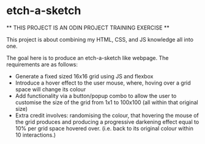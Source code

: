 # etch-a-sketch
** THIS PROJECT IS AN ODIN PROJECT TRAINING EXERCISE **


This project is about combining my HTML, 
CSS, and JS knowledge all into one. 

The goal here is to produce an etch-a-sketch
like webpage. The requirements are as follows:

- Generate a fixed sized 16x16 grid using JS
and flexbox
- Introduce a hover effect to the user mouse,
where, hoving over a grid space will change its
colour
- Add functionality via a button/popup combo to
allow the user to customise the size of the grid
from 1x1 to 100x100 (all within that original size)
- Extra credit involves: randomising the colour, that
hovering the mouse of the grid produces and producing
a progressive darkening effect equal to 10% per grid
space hovered over. (i.e. back to its original
colour within 10 interactions.)